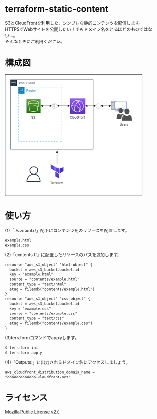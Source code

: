 # terraform-static-content
S3とCloudFrontを利用した、シンプルな静的コンテンツを配信します。
<br>
HTTPSでWebサイトを公開したい！でもドメイン名をとるほどのものではない...。
<br>
そんなときにご利用ください。

# 構成図
<p>
<img height="400px" src="./src/terraform-aws-static-website.drawio.png">
</p>

# 使い方

(1)「./contents/」配下にコンテンツ用のリソースを配置します。
```
example.html
example.css
```

(2)「contents.tf」に配置したリソースのパスを追加します。
```
resource "aws_s3_object" "html-object" {
  bucket = aws_s3_bucket.bucket.id
  key = "example.html"
  source = "contents/example.html"
  content_type = "text/html"
  etag = filemd5("contents/example.html")
}
resource "aws_s3_object" "css-object" {
  bucket = aws_s3_bucket.bucket.id
  key = "example.css"
  source = "contents/example.css"
  content_type = "text/css"
  etag = filemd5("contents/example.css")
}
```

(3)terraformコマンドでapplyします。
```
$ terraform init
$ terraform apply
```

(4)「Outputs:」に出力されるドメイン名にアクセスしましょう。
```
aws_cloudfront_distribution_domain_name = "XXXXXXXXXXXXX.cloudfront.net"
```

# ライセンス
[Mozilla Public License v2.0](https://github.com/Lamaglama39/terraform-for-aws/blob/main/LICENSE)